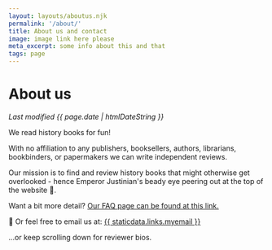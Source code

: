 ```yaml
---
layout: layouts/aboutus.njk
permalink: '/about/'
title: About us and contact
image: image link here please
meta_excerpt: some info about this and that
tags: page
---
```


# About us

_Last modified {{ page.date | htmlDateString }}_

We read history books for fun!

With no affiliation to any publishers, booksellers, authors, librarians, bookbinders, or papermakers we can write independent reviews.

Our mission is to find and review history books that might otherwise get overlooked - hence Emperor Justinian's beady eye peering out at the top of the website 🤨.

Want a bit more detail? [Our FAQ page can be found at this link.]({{staticdata.links.faq}})

📧 Or feel free to email us at: <a href="mailto:{{ staticdata.links.myemail }}">{{ staticdata.links.myemail }}</a>

...or keep scrolling down for reviewer bios.